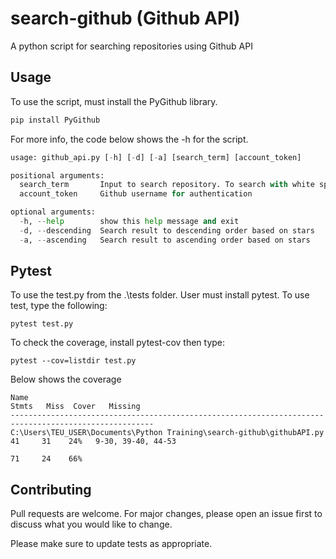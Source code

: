 # search-github (Github API)
A python script for searching repositories using Github API
## Usage
To use the script, must install the PyGithub library.
```python
pip install PyGithub
```
For more info, the code below shows the -h for the script.
```python
usage: github_api.py [-h] [-d] [-a] [search_term] [account_token]

positional arguments:
  search_term       Input to search repository. To search with white space
  account_token     Github username for authentication

optional arguments:
  -h, --help        show this help message and exit
  -d, --descending  Search result to descending order based on stars
  -a, --ascending   Search result to ascending order based on stars

```
## Pytest
To use the test.py from the .\tests folder. User must install pytest.
To use test, type the following:
```
pytest test.py
```
To check the coverage, install pytest-cov then type:
```
pytest --cov=listdir test.py
```
Below shows the coverage
```
Name                                                                     Stmts   Miss  Cover   Missing
------------------------------------------------------------------------------------------------------
C:\Users\TEU_USER\Documents\Python Training\search-github\githubAPI.py      41     31    24%   9-30, 39-40, 44-53                                                       
                                                                            71     24    66%
```
## Contributing
Pull requests are welcome. For major changes, please open an issue first to discuss what you would like to change.

Please make sure to update tests as appropriate.
